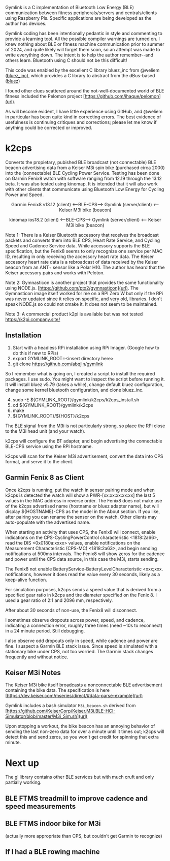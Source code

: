 Gymlink is a C implementation of Bluetooth Low Energy (BLE) communication between fitness peripherals/servers and centrals/clients using Raspberry Pis. Specific applications are being developed as the author has devices.

Gymlink coding has been intentionally pedantic in style and commenting to provide a learning tool. All the possible compiler warnings are turned on. I knew nothing about BLE or fitness machine communication prior to summer of 2024, and quite likely will forget them soon, so an attempt was made to write everything down. The intent is to help the author remember--and others learn. Bluetooth using C should not be this difficult!

This code was enabled by the excellent C library bluez_inc from @weliem ([bluez_inc](https://github.com/weliem/bluez_inc)), which provides a C library to abstract from the dBus-based ([bluez](https://github.com/bluez/bluez))

I found other clues scattered around the not-well-documented world of BLE fitness included the Pelomon project [https://github.com/ihaque/pelomon](url).

As will become evident, I have little experience using GitHub, and @weliem in particular has been quite kind in correcting errors. The best evidence of usefulness is continuing critiques and corrections; please let me know if anything could be corrected or improved.

# k2cps
Converts the propietary, pubished BLE broadcast (not connectable) BLE beacon advertising data from a Keiser M3i spin bike (purchased circa 2000) into the (connectable) BLE Cycling Power Service. Testing has been done on Garmin Fenix8 watch with software ranging from 12.19 through the 13.12 beta. It was also tested using kinomap. It is intended that it will also work with other clients that communicate using Bluetooth Low Energy for Cycling Power and Speed.

<p align="center">Garmin Fenix8 v13.12 (client) <--BLE-CPS--> Gymlink (server/client) <-- Keiser M3i bike (beacon)</p>

<p align="center">kinomap ios18.2 (client) <--BLE-CPS--> Gymlink (server/client) <-- Keiser M3i bike (beacon)</p>


Note 1: There is a Keiser Bluetooth accessory that receives the broadcast packets and converts them into BLE CPS, Heart Rate Service, and Cycling Speed and Cadence Service data. While accessory supports the BLE specification, but the Fenix8 seems to only recognize one service per MAC ID, resulting in only receiving the accessory heart rate data. The Keiser accessory heart rate data is a rebroadcast of data received by the Keiser beacon from an ANT+ sensor like a Polar H10. The author has heard that the Keiser accessory pairs and works with Peloton.

Note 2: Gymnasticon is another project that provides the same functionality using NODE.js. [https://github.com/ptx2/gymnasticon](url). The Gymnasticon image itself worked for me on a RPI Zero W but only if the RPi was never updated since it relies on specific, and very old, libraries. I don't speak NODE.js so could not cmake it. It does not seem to be maintained.

Note 3: A commercial product k2pi is available but was not tested https://k2pi.company.site/

## Installation
1) Start with a headless RPi installation using RPi Imager. (Google how to do this if new to RPis)
2) export GYMLINK_ROOT=\<insert directory here\>
3) git clone https://github.com/abqjln/gymlink

So I remember what is going on, I created a script to install the required packages. I use sudo. You might want to inspect the script before running it. It will install bluez v5.79 (takes a while), change default bluez configuration, change some kernel bluetooth configuration, and clone bluez_inc.

4) sudo -E ${GYMLINK_ROOT}/gymlink/k2cps/k2cps_install.sh
8) cd ${GYMLINK_ROOT}/gymlink/k2cps
9) make
10) \${GYMLINK_ROOT}/${HOST}/k2cps

The BLE signal from the M3i is not particularly strong, so place the RPi close to the M3i head unit (and your watch).

k2cps will configure the BT adapter, and begin advertising the connectable BLE-CPS service using the RPi hostname.

k2cps will scan for the Keiser M3i advertisement, convert the data into CPS format, and serve it to the client.

## Garmin Fenix 8 as Client

Once k2cps is running, put the watch in sensor pairing mode and when k2cps is detected the watch will show a PWR-[xx:xx:xx:xx:xx] the last 5 values in the MAC address in reverse order. The Fenix8 does not make use of the k2cps advertised name (hostname or bluez adapter name), but will display ${HOSTNAME}-CPS as the model in the About section. If you like, after pairing you can rename the sensor on the watch. Other clients may auto-populate with the advertised name.

When starting an activity that uses CPS, the Fenix8 will connect, enable indications on the CPS-CyclingPowerControl characteristic <1818:2a66>, read the DIS <0x0180a:xxxx> values, enable notifications on the Measurement Characteristic (CPS-MC) <1818:2a63>, and begin sending notifications at 500ms intervals. The Fenix8 will show zeros for the cadence and power until the CPS data source, in this case the M3i, starts sending.<br/>

The Fenix8 not enable BatteryService-BatteryLevelCharacteristic <xxx;xxx. notifications, however it does read the value every 30 seconds, likely as a keep-alive function.<br/>

For simulation purposes, k2cps sends a speed value that is derived from a specified gear ratio in k2cps and tire diameter specified on the Fenix 8. I used a gear ratio of 2:1 and 2096 mm, respectively.

After about 30 seconds of non-use, the Fenix8 will disconnect.

I sometimes observe dropouts across power, speed, and cadence, indicating a connection error, roughly three times (need ~10s to reconnect) in a 24 minute period. Still debugging.

I also observe odd dropouts only in speed, while cadence and power are fine. I suspect a Garmin BLE stack issue. Since speed is simulated with a stationary bike under CPS, not too worried. The Garmin stack changes frequently and without notice.

## Keiser M3i Notes
The Keiser M3i bike itself broadcasts a nonconnectable BLE advertisement containing the bike data. The specification is here  [https://dev.keiser.com/mseries/direct/#data-parse-example](url)

Gymlink includes a bash simulator `M3i_beacon.sh` derived from 
[https://github.com/KeiserCorp/Keiser.M3i.BLE-HCI-Simulator/blob/master/M3i_Sim.sh](url)

Upon stopping a workout, the bike beacon has an annoying behavior of sending the last non-zero data for over a minute until it times out; k2cps will detect this and send zeros, so you won't get credit for spinning that extra minute.<br/>


# Next up
The gl library contains other BLE services but with much cruft and only partially working.

## BLE FTMS treadmill to improve cadence and speed measurements

## BLE FTMS indoor bike for M3i
(actually more appropriate than CPS, but couldn't get Garmin to recognize)

## If I had a BLE rowing machine

